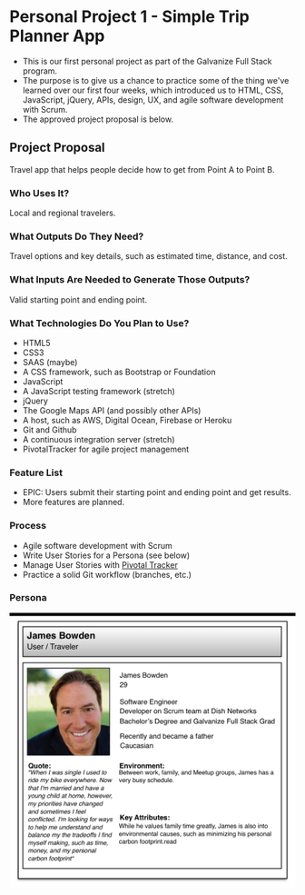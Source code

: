 # Personal Project 1 - Simple Trip Planner App

* This is our first personal project as part of the Galvanize Full Stack program.
* The purpose is to give us a chance to practice some of the thing we've learned over our first four weeks, which introduced us to HTML, CSS, JavaScript, jQuery, APIs, design, UX, and agile software development with Scrum.
* The approved project proposal is below.

## Project Proposal

Travel app that helps people decide how to get from Point A to Point B.

### Who Uses It?

Local and regional travelers.

### What Outputs Do They Need?

Travel options and key details, such as estimated time, distance, and cost.

### What Inputs Are Needed to Generate Those Outputs?

Valid starting point and ending point.

### What Technologies Do You Plan to Use?

* HTML5
* CSS3
* SAAS (maybe)
* A CSS framework, such as Bootstrap or Foundation
* JavaScript
* A JavaScript testing framework (stretch)
* jQuery
* The Google Maps API (and possibly other APIs)
* A host, such as AWS, Digital Ocean, Firebase or Heroku
* Git and Github
* A continuous integration server (stretch)
* PivotalTracker for agile project management

### Feature List

* EPIC: Users submit their starting point and ending point and get results.
* More features are planned.

### Process

* Agile software development with Scrum
* Write User Stories for a Persona (see below)
* Manage User Stories with [Pivotal Tracker](https://www.pivotaltracker.com/n/projects/1590193)
* Practice a solid Git workflow (branches, etc.)

### Persona

![alt text](https://github.com/chrisco/pp1-trip-planner/blob/develop/misc/Persona%20-%20James%20Bowden.png "Persona")
